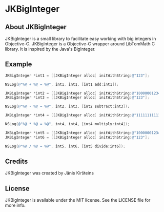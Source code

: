 # JKBigInteger

## About JKBigInteger

JKBigInteger is a small library to facilitate easy working with big integers in Objective-C. JKBigInteger is a Objective-C wrapper around LibTomMath C library. It is inspired by the Java's BigInteger.

## Example

```objective-c
JKBigInteger *int1 = [[JKBigInteger alloc] initWithString:@"123"];

NSLog(@"%@ + %@ = %@", int1, int1, [int1 add:int1]);

JKBigInteger *int2 = [[JKBigInteger alloc] initWithString:@"10000001234567890123"];
JKBigInteger *int3 = [[JKBigInteger alloc] initWithString:@"123"];

NSLog(@"%@ - %@ = %@", int2, int3, [int2 subtract:int3]);

JKBigInteger *int4 = [[JKBigInteger alloc] initWithString:@"11111111111111111111"];

NSLog(@"%@ * %@ = %@", int4, int4, [int4 multiply:int4]);

JKBigInteger *int5 = [[JKBigInteger alloc] initWithString:@"10000001234567890123123123123"];
JKBigInteger *int6 = [[JKBigInteger alloc] initWithString:@"123"];

NSLog(@"%@ / %@ = %@", int5, int6, [int5 divide:int6]);
```

## Credits

JKBigInteger was created by Jānis Kiršteins

## License

JKBigInteger is available under the MIT license. See the LICENSE file for more info.
